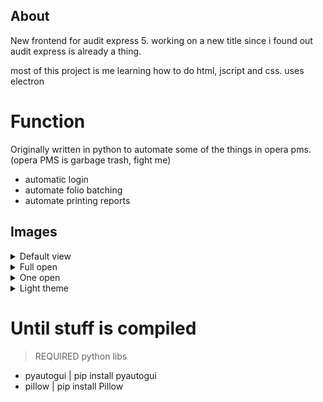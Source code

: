 
## About
New frontend for audit express 5.
working on a new title since i found out audit express is already a thing.

most of this project is me learning how to do html, jscript and css.
uses electron

# Function
Originally written in python to automate some of the things in opera pms. (opera PMS is garbage trash, fight me)
- automatic login
- automate folio batching 
- automate printing reports

## Images
<details>
  <summary>Default view</summary>
  
![image](https://user-images.githubusercontent.com/8060672/123246111-adc39a80-d4a2-11eb-8dff-b049ac68e3a1.png)
</details>

<details>
  <summary>Full open</summary>
  
  ![image](https://user-images.githubusercontent.com/8060672/123246205-c6cc4b80-d4a2-11eb-80f3-94dbd28e9e64.png)
</details>
<details>
  <summary>One open</summary>
  
![image](https://user-images.githubusercontent.com/8060672/123246224-ccc22c80-d4a2-11eb-8e42-f76a2259f5ef.png)
</details>

<details>
  <summary>Light theme</summary>
  
   ![image](https://user-images.githubusercontent.com/8060672/123248447-2d526900-d4a5-11eb-8dfb-eb552447634d.png)
  </details>
  
# Until stuff is compiled
> REQUIRED python libs
- pyautogui | pip install pyautogui
- pillow | pip install Pillow
